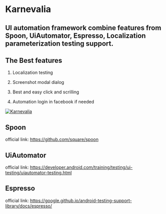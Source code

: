 Karnevalia
=====

UI automation framework combine features from Spoon, UiAutomator, Espresso, Localization parameterization testing support.
------------

The Best features
------------
1) Localization testing

2) Screenshot modal dialog

3) Best and easy click and scrilling

4) Automation login in facebook if needed

[![Karnevalia](http://www.picgifs.com/clip-art/entertainment/jesters/clip-art-jesters-132457.jpg)](https://github.com/android-group/karnevalia/)

Spoon
------------
official link: https://github.com/square/spoon

UiAutomator
------------
official link: https://developer.android.com/training/testing/ui-testing/uiautomator-testing.html

Espresso
----------
official link: https://google.github.io/android-testing-support-library/docs/espresso/
